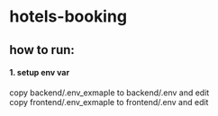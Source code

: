 # hotels-booking

## how to run:

#### 1. setup env var

copy backend/.env_exmaple to backend/.env and edit  
copy frontend/.env_exmaple to frontend/.env and edit
